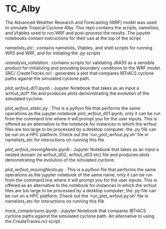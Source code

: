 # TC_Alby

The Advanced Weather Research and Forecasting (WRF) model was used to simulate Tropical Cyclone Alby. This repo contains the scripts, namelists, and Vtables used to run WRF and post-process the results.  The jupyter notebooks contain instructions for their use at the top of the script

_namelists_etc_ : contains namelists, Vtables, and shell scripts for running WPS and WRF, and for initiating the .py scripts

_reanalysis_validation_ : contains scripts for validating JRA55 as a sensible product for initializing and providing boundary conditions                           to the WRF model.
SRC/
  _CreateTracks.ncl_ : generates a plot that compares IBTrACS cyclone paths against the simulated cyclone path.

  _plot_wrfout_d01.ipynb_ :  Jupyter Notebook that takes as an input a wrfout_do1* file and produces plots demonstrating the evolution of the                           simulated cyclone. 

  _plot_wrfout_static.py_ :  This is a python file that performs the same operations as the jupyter notebook _plot_wrfout_d01.ipynb_, only it can be run from the command line where it will prompt you for the user inputs. This is offered as an alternative to the notebook for instances in which the wrfout files are too large to be processed by a desktop computer; the .py file can be run on a HPC platform. Check out the 'run_plot_wrfout.py.sh' file in namelists_etc for intsructions on running this file

  _plot_wrfout_movingNests.ipynb_ :  Jupyter Notebook that takes as an input a nested domain (ie wrfout_d02, wrfout_d03 etc) file and produces plots demonstrating the evolution of the                           simulated cyclone.

  _plot_wrfout_movingNests.py_ :  This is a python file that performs the same operations as the jupyter notebook of the same name, only it can be run from the command line where it will prompt you for the user inputs. This is offered as an alternative to the notebook for instances in which the wrfout files are too large to be processed by a desktop computer; the .py file can be run on a HPC platform. Check out the 'run_plot_wrfout.py.sh' file in namelists_etc for intsructions on running this file

  _track_comparisons.ipynb_ : Jupyter Notebook that compares IBTrACS cyclone paths against the simulated cyclone path. An alternative to using                           the CreateTracks.ncl script
